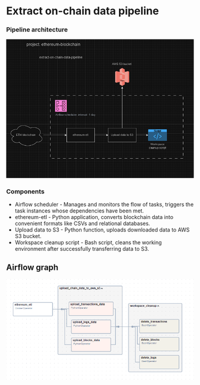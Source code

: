 # Extract on-chain data pipeline

### Pipeline architecture
![architecture.png](docs/architecture.png)

### Components
* Airflow scheduler - Manages and monitors the flow of tasks, triggers the task instances whose dependencies have been met.
* ethereum-etl - Python application, converts blockchain data into convenient formats like CSVs and relational databases.
* Upload data to S3 - Python function, uploads downloaded data to AWS S3 bucket.
* Workspace cleanup script - Bash script, cleans the working environment after successfully transferring data to S3.

## Airflow graph
![airflow-graph.png](docs/airflow-graph.png)